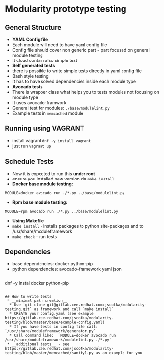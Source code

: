 # Modularity prototype testing

## General Structure
 * __YAML Config file__
  * Each module will need to have yaml config file
  * Config file should cover non generic part - part focused on general module testing
  * It cloud contain also simple test 
 * __Self generated tests__
  * there is possible to write simple tests directly in yaml config file
  * Bash style testing
  * It has  to have solved dependencies inside each module type
 * __Avocado tests__
  * There is wrapper class what helps you to tests modules not focusing on module type
  * It uses avocado-framwork
  * General test for modules: `./base/modulelint.py`
  * Example tests in `memcached` module

## Running using VAGRANT
 * install vagrant `dnf -y install vagrant`
 * just run `vagrant up`

## Schedule Tests
  * Now it is expected to run this __under root__ 
  * ensure you installed new version via `make install`
  * __Docker base module testing:__
   ```
MODULE=docker avocado run ./*.py ../base/modulelint.py
```
  * __Rpm base module testing:__
   ```
MODULE=rpm avocado run ./*.py ../base/modulelint.py
```

 * __Using Makefile__
  * `make install` - installs packages to python site-packages and to /usr/share/moduleframework
  * `make check` -  run tests

## Dependencies 
 * base dependencies: docker python-pip
 * python dependencies: avocado-framework yaml json
   ```
dnf -y instal docker python-pip
```

## How to write tests
 * __minimal path creation__
  * Use `git clone git@gitlab.cee.redhat.com:jscotka/modularity-testing.git` as framework and call `make install`
  * CREATE your config.yaml (see example https://gitlab.cee.redhat.com/jscotka/modularity-testing/blob/master/base/example-config.yaml)
  * If you have tests in config file call:  `/usr/share/moduleframework/generator.py`
  * Call command like:  `MODULE=docker avocado run /usr/share/moduleframework/modulelint.py ./*.py`
 * __additional tests__ - see https://gitlab.cee.redhat.com/jscotka/modularity-testing/blob/master/memcached/sanity1.py as an example for you
